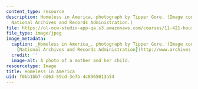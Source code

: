 ```yaml
---
content_type: resource
description: Homeless in America, photograph by Tipper Gore. (Image courtesy of the
  National Archives and Records Administration.)
file: https://ol-ocw-studio-app-qa.s3.amazonaws.com/courses/11-421-housing-and-human-services-spring-2005/f0bb1bb7dd6359cd3e7b4c8965013a54_11-421s05.jpg
file_type: image/jpeg
image_metadata:
  caption: _Homeless in America_, photograph by Tipper Gore. (Image courtesy of the
    [National Archives and Records Administration](http://www.archives.gov/).)
  credit: ''
  image-alt: A photo of a mother and her child.
resourcetype: Image
title: Homeless in America
uid: f0bb1bb7-dd63-59cd-3e7b-4c8965013a54
---
```

